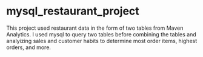 # mysql_restaurant_project

This project used restaurant data in the form of two tables from Maven Analytics. I used mysql to query two tables before combining the tables and analyizing sales and customer habits to determine most order items, highest orders, and more.
